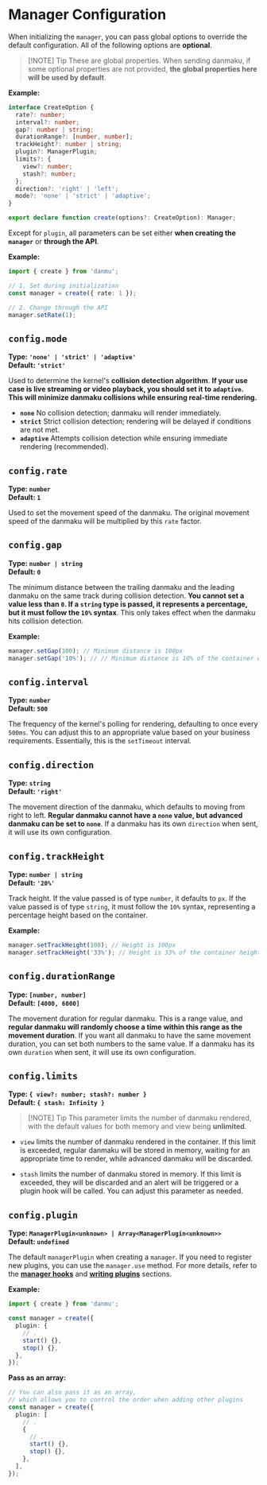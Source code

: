 # Manager Configuration

When initializing the `manager`, you can pass global options to override the default configuration. All of the following options are **optional**.

> [!NOTE] Tip
> These are global properties. When sending danmaku, if some optional properties are not provided, **the global properties here will be used by default**.

**Example:**

```ts {16}
interface CreateOption {
  rate?: number;
  interval?: number;
  gap?: number | string;
  durationRange?: [number, number];
  trackHeight?: number | string;
  plugin?: ManagerPlugin;
  limits?: {
    view?: number;
    stash?: number;
  };
  direction?: 'right' | 'left';
  mode?: 'none' | 'strict' | 'adaptive';
}

export declare function create(options?: CreateOption): Manager;
```

Except for `plugin`, all parameters can be set either **when creating the `manager`** or **through the API**.

**Example:**

```ts
import { create } from 'danmu';

// 1. Set during initialization
const manager = create({ rate: 1 });

// 2. Change through the API
manager.setRate(1);
```

## `config.mode`

**Type: `'none' | 'strict' | 'adaptive'`**<br/>
**Default: `'strict'`**

Used to determine the kernel's **collision detection algorithm**. **If your use case is live streaming or video playback, you should set it to `adaptive`. This will minimize danmaku collisions while ensuring real-time rendering.**

- **`none`** No collision detection; danmaku will render immediately.
- **`strict`** Strict collision detection; rendering will be delayed if conditions are not met.
- **`adaptive`** Attempts collision detection while ensuring immediate rendering (recommended).

## `config.rate`

**Type: `number`**<br/>
**Default: `1`**

Used to set the movement speed of the danmaku. The original movement speed of the danmaku will be multiplied by this `rate` factor.

## `config.gap`

**Type: `number | string`**<br/>
**Default: `0`**

The minimum distance between the trailing danmaku and the leading danmaku on the same track during collision detection. **You cannot set a value less than `0`. If a `string` type is passed, it represents a percentage, but it must follow the `10%` syntax**. This only takes effect when the danmaku hits collision detection.

**Example:**

```ts
manager.setGap(100); // Minimum distance is 100px
manager.setGap('10%'); // // Minimum distance is 10% of the container width
```

## `config.interval`

**Type: `number`**<br/>
**Default: `500`**

The frequency of the kernel's polling for rendering, defaulting to once every `500ms`. You can adjust this to an appropriate value based on your business requirements. Essentially, this is the `setTimeout` interval.

## `config.direction`

**Type: `string`**<br/>
**Default: `'right'`**

The movement direction of the danmaku, which defaults to moving from right to left. **Regular danmaku cannot have a `none` value, but advanced danmaku can be set to `none`**. If a danmaku has its own `direction` when sent, it will use its own configuration.

## `config.trackHeight`

**Type: `number | string`**<br/>
**Default: `'20%'`**

Track height. If the value passed is of type `number`, it defaults to `px`. If the value passed is of type `string`, it must follow the `10%` syntax, representing a percentage height based on the container.

**Example:**

```ts
manager.setTrackHeight(100); // Height is 100px
manager.setTrackHeight('33%'); // Height is 33% of the container height
```

## `config.durationRange`

**Type: `[number, number]`**<br/>
**Default: `[4000, 6000]`**

The movement duration for regular danmaku. This is a range value, and **regular danmaku will randomly choose a time within this range as the movement duration**. If you want all danmaku to have the same movement duration, you can set both numbers to the same value. If a danmaku has its own `duration` when sent, it will use its own configuration.

## `config.limits`

**Type: `{ view?: number; stash?: number }`**<br/>
**Default: `{ stash: Infinity }`**

> [!NOTE] Tip
> This parameter limits the number of danmaku rendered, with the default values for both memory and view being **unlimited**.

- `view` limits the number of danmaku rendered in the container. If this limit is exceeded, regular danmaku will be stored in memory, waiting for an appropriate time to render, while advanced danmaku will be discarded.

- `stash` limits the number of danmaku stored in memory. If this limit is exceeded, they will be discarded and an alert will be triggered or a plugin hook will be called. You can adjust this parameter as needed.

## `config.plugin`

**Type: `ManagerPlugin<unknown> | Array<ManagerPlugin<unknown>>`**<br/>
**Default: `undefined`**

The default `managerPlugin` when creating a `manager`. If you need to register new plugins, you can use the `manager.use` method. For more details, refer to the [**manager hooks**](./manager-hooks) and [**writing plugins**](../guide/create-plugin) sections.

**Example:**

```ts
import { create } from 'danmu';

const manager = create({
  plugin: {
    // .
    start() {},
    stop() {},
  },
});
```

**Pass as an array:**

```ts
// You can also pass it as an array,
// which allows you to control the order when adding other plugins
const manager = create({
  plugin: [
    // .
    {
      // .
      start() {},
      stop() {},
    },
  ],
});
```
